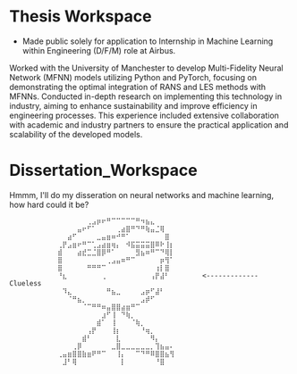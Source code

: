 # Thesis Workspace

- Made public solely for application to Internship in Machine Learning within Engineering (D/F/M) role at Airbus.

Worked with the University of Manchester to develop Multi-Fidelity Neural Network (MFNN) models utilizing Python and PyTorch, focusing on demonstrating the optimal integration of RANS and LES methods with MFNNs. Conducted in-depth research on implementing this technology in industry, aiming to enhance sustainability and improve efficiency in engineering processes. This experience included extensive collaboration with academic and industry partners to ensure the practical application and scalability of the developed models.






















































































# Dissertation_Workspace


Hmmm, I'll do my disseration on neural networks and machine learning, how hard could it be?


                ⠀⠀⠀⠀⠀⠀⢀⣠⡶⠖⠛⠉⠉⠉⠉⠉⠛⠲⣦⣄⠀⠀⠀
                ⠀⠀⠀⠀⣤⠖⠋⠁⠀⠀⠀⠀⢀⣴⣿⠛⠙⠛⢷⣤⣈⢿⠀⠀
                ⠀⠀⣴⠋⠀⠀⠀⠀⣀⣤⣶⠶⠚⠛⠁⠀⠀⠀⠀⠀⠀⠀⣿⠀
                ⢀⡟⣠⣶⠖⠛⠉⢁⣠⣴⣶⢶⡄⠀⠺⣯⣭⣭⣭⣿⠿⠗⢸⡆
                ⣾⠀⠀⠀⣴⣞⣉⣈⣿⡿⠛⠁⠀⠀⠀⠀⣻⣦⠶⠛⠉⠙⢿⡇
                ⣿⠀⠀⠀⠀⠀⠀⠀⠀⠀⢀⣠⣤⠶⠛⠉⠀⠀⠀⠀⠀⡶⢻⠁
                ⣿⠀⠀⠀⠀⠀⠛⠛⠛⠉⠀⠀⠀⠀⠀⠀⠀⠀⠀⠀⢰⡇⣿⠀
                ⠘⣆⠀⠀⠀⠀⠀⠀⠀⢀⠀⠀⠀⠀⠀⠀⠀⠀⠀⢠⡟⣼⠃⠀       <------------- Clueless
                ⠀⠹⣄⠀⠀⠀⠀⠀⠀⠀⠛⣦⣀⠀⠀⠀⠀⣠⡶⠋⣼⠃⠀⠀
                ⠀⠀⠈⠛⣦⡀⠀⠀⠀⠀⠀⠀⠀⠀⠀⠀⠀⣠⡾⠋⠀⠀⠀⠀
                ⠀⠀⠀⠀⠀⠈⠉⠛⠛⠶⣤⣿⣿⣴⣶⠛⠉⠀⠀⠀⠀⠀⠀⠀
                ⠀⠀⠀⠀⠀⠀⠀⠀⠀⣰⠋⢸⠀⠙⢷⡀⠀⠀⠀⠀⠀⠀⠀⠀
                ⠀⠀⠀⠀⠀⠀⠀⠀⣾⠁⠀⢸⠀⠀⠀⠈⢷⡀⠀⠀⠀⠀⠀⠀
                ⠀⠀⠀⠀⠀⠀⢠⡟⠀⠀⠀⢸⡆⠀⠀⠀⠀⠘⢶⡀⠀⠀⠀⠀
                ⠀⠀⠀⠀⠀⣾⠃⠀⠀⠀⠀⠀⣇⠀⠀⠀⠀⠀⠀⠻⡄⠀⠀⠀
                ⠀⠀⠀⢀⡿⠀⠀⠀⠀⠀⠀⣀⣿⣀⣀⣀⣀⣀⣀⡀⢹⣦⣤⠄
                ⢀⣤⣶⣿⣿⣷⣶⠟⠛⠉⠀⠀⢸⡄⠀⠀⠉⠙⠛⠿⣿⣿⣦⢻
                ⠀⣸⠃⢿⠀⠀⠀⠀⠀⠀⠀⠀⠀⡇⠀⠀⠀⠀⠀⠀⠘⣿⠀⠀
